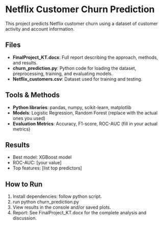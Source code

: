 # Netflix Customer Churn Prediction

This project predicts Netflix customer churn using a dataset of customer activity and account information.  

## Files
- **FinalProject_KT.docx**: Full report describing the approach, methods, and results.
- **churn_prediction.py**: Python code for loading the dataset, preprocessing, training, and evaluating models.
- **Netflix_customers.csv**: Dataset used for training and testing.

## Tools & Methods
- **Python libraries**: pandas, numpy, scikit-learn, matplotlib
- **Models**: Logistic Regression, Random Forest (replace with the actual ones you used)
- **Evaluation Metrics**: Accuracy, F1-score, ROC-AUC (fill in your actual metrics)

## Results
- Best model: XGBoost model
- ROC-AUC: [your value]
- Top features: [list top predictors]

## How to Run
1. Install dependencies: follow python script.
2. run python churn_prediction.py
3. View results in the console and/or saved plots.
4. Report: See FinalProject_KT.docx for the complete analysis and discussion.
